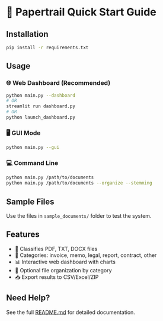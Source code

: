 # 🚀 Papertrail Quick Start Guide

## Installation
```bash
pip install -r requirements.txt
```

## Usage

### 🌐 Web Dashboard (Recommended)
```bash
python main.py --dashboard
# OR
streamlit run dashboard.py
# OR
python launch_dashboard.py
```

### 🖥️ GUI Mode
```bash
python main.py --gui
```

### 💻 Command Line
```bash
python main.py /path/to/documents
python main.py /path/to/documents --organize --stemming
```

## Sample Files
Use the files in `sample_documents/` folder to test the system.

## Features
- 📄 Classifies PDF, TXT, DOCX files
- 🎯 Categories: invoice, memo, legal, report, contract, other
- 📊 Interactive web dashboard with charts
- 📁 Optional file organization by category
- 📥 Export results to CSV/Excel/ZIP

## Need Help?
See the full [README.md](README.md) for detailed documentation. 